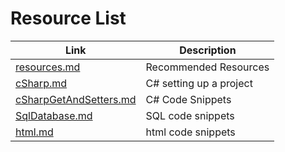 # Resource List

Link | Description
---|---
 [resources.md](Resources.md) | Recommended Resources
 [cSharp.md](C#.md) | C# setting up a project
 [cSharpGetAndSetters.md](C#GetAndSetters.md) | C# Code Snippets
 [SqlDatabase.md](SqlDatabase.md) | SQL code snippets
 [html.md](Html.md) | html code snippets

